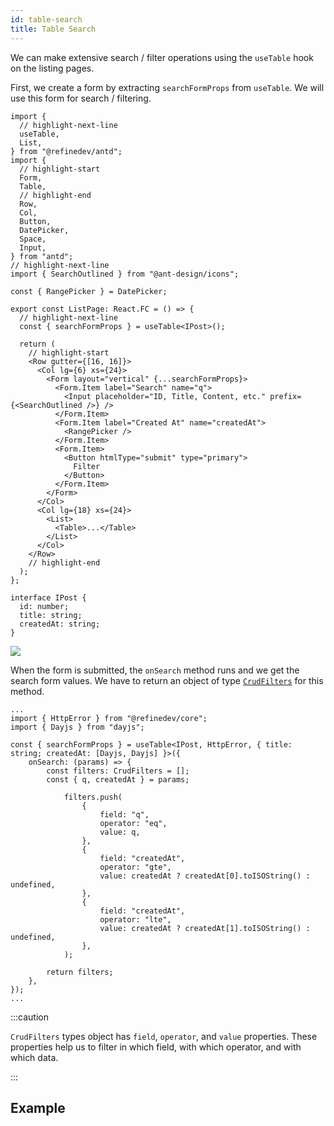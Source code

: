 ```yaml
---
id: table-search
title: Table Search
---
```


We can make extensive search / filter operations using the `useTable` hook on the listing pages.

First, we create a form by extracting `searchFormProps` from `useTable`. We will use this form for search / filtering.

```tsx title="pages/list.tsx"
import {
  // highlight-next-line
  useTable,
  List,
} from "@refinedev/antd";
import {
  // highlight-start
  Form,
  Table,
  // highlight-end
  Row,
  Col,
  Button,
  DatePicker,
  Space,
  Input,
} from "antd";
// highlight-next-line
import { SearchOutlined } from "@ant-design/icons";

const { RangePicker } = DatePicker;

export const ListPage: React.FC = () => {
  // highlight-next-line
  const { searchFormProps } = useTable<IPost>();

  return (
    // highlight-start
    <Row gutter={[16, 16]}>
      <Col lg={6} xs={24}>
        <Form layout="vertical" {...searchFormProps}>
          <Form.Item label="Search" name="q">
            <Input placeholder="ID, Title, Content, etc." prefix={<SearchOutlined />} />
          </Form.Item>
          <Form.Item label="Created At" name="createdAt">
            <RangePicker />
          </Form.Item>
          <Form.Item>
            <Button htmlType="submit" type="primary">
              Filter
            </Button>
          </Form.Item>
        </Form>
      </Col>
      <Col lg={18} xs={24}>
        <List>
          <Table>...</Table>
        </List>
      </Col>
    </Row>
    // highlight-end
  );
};

interface IPost {
  id: number;
  title: string;
  createdAt: string;
}
```

<img src="https://refine.ams3.cdn.digitaloceanspaces.com/website/static/img/guides-and-concepts/table-search/form.png" />

<br />

When the form is submitted, the `onSearch` method runs and we get the search form values. We have to return an object of type [`CrudFilters`](/api-reference/core/interfaces.md#crudfilters) for this method.

```tsx title="pages/list.tsx"
...
import { HttpError } from "@refinedev/core";
import { Dayjs } from "dayjs";

const { searchFormProps } = useTable<IPost, HttpError, { title: string; createdAt: [Dayjs, Dayjs] }>({
    onSearch: (params) => {
        const filters: CrudFilters = [];
        const { q, createdAt } = params;

            filters.push(
                {
                    field: "q",
                    operator: "eq",
                    value: q,
                },
                {
                    field: "createdAt",
                    operator: "gte",
                    value: createdAt ? createdAt[0].toISOString() : undefined,
                },
                {
                    field: "createdAt",
                    operator: "lte",
                    value: createdAt ? createdAt[1].toISOString() : undefined,
                },
            );

        return filters;
    },
});
...
```

:::caution

`CrudFilters` types object has `field`, `operator`, and `value` properties. These properties help us to filter in which field, with which operator, and with which data.

:::

## Example

<CodeSandboxExample path="table-antd-table-filter" />
